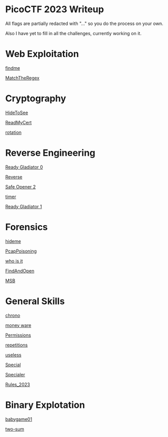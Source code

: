# PicoCTF 2023 Writeup

All flags are partially redacted with "..." so you do the process on your own. 

Also I have yet to fill in all the challenges, currently working on it.

# Web Exploitation

[findme](https://github.com/noamgariani11/PicoCTF-2023-Writeup/tree/main/Web%20Explotation/findme/findme.md)

[MatchTheRegex](https://github.com/noamgariani11/PicoCTF-2023-Writeup/tree/main/Web%20Explotation/MatchTheRegex/MatchTheRegex.md)

# Cryptography

[HideToSee](https://github.com/noamgariani11/PicoCTF-2023-Writeup/tree/main/Cryptography/HideToSee/HideToSee.md)

[ReadMyCert](https://github.com/noamgariani11/PicoCTF-2023-Writeup/blob/main/Cryptography/ReadMyCert/ReadMyCert.md)

[rotation](https://github.com/noamgariani11/PicoCTF-2023-Writeup/tree/main/Cryptography/rotation/rotation.md)

# Reverse Engineering

[Ready Gladiator 0](https://github.com/noamgariani11/PicoCTF-2023-Writeup/tree/main/Reverse%20Engineering/Ready%20Gladiator%200/ReadyGladiator0.md)

[Reverse](https://github.com/noamgariani11/PicoCTF-2023-Writeup/tree/main/Reverse%20Engineering/Reverse/Reverse.md)

[Safe Opener 2](https://github.com/noamgariani11/PicoCTF-2023-Writeup/tree/main/Reverse%20Engineering/Safe%20Opener%202/SafeOpener2.md)

[timer](https://github.com/noamgariani11/PicoCTF-2023-Writeup/tree/main/Reverse%20Engineering/timer/timer.md)

<!--- [Virtual Machine 0](https://github.com/noamgariani11/PicoCTF-2023-Writeup/tree/main/Reverse%20Engineering/Virtual%20Machine%200/VirtualMachine0.md) --->

<!--- [No way out](https://github.com/noamgariani11/PicoCTF-2023-Writeup/tree/main/Reverse%20Engineering/No%20way%20out/NoWayOut.md) --->

[Ready Gladiator 1](https://github.com/noamgariani11/PicoCTF-2023-Writeup/tree/main/Reverse%20Engineering/Ready%20Gladiator%201/ReadyGladiator1.md)

<!--- [Virtual Machine 1](https://github.com/noamgariani11/PicoCTF-2023-Writeup/tree/main/Reverse%20Engineering/Virtual%20Machine%201) --->

<!--- [Ready Gladiator 2](https://github.com/noamgariani11/PicoCTF-2023-Writeup/tree/main/Reverse%20Engineering/Ready%20Gladiator%202) --->

# Forensics

[hideme](https://github.com/noamgariani11/PicoCTF-2023-Writeup/tree/main/Forensics/hideme/hideme.md)

[PcapPoisoning](https://github.com/noamgariani11/PicoCTF-2023-Writeup/tree/main/Forensics/PcapPoisoning/PcapPoisoning.md)

[who is it](https://github.com/noamgariani11/PicoCTF-2023-Writeup/tree/main/Forensics/who%20is%20it/who_is_it.md)

[FindAndOpen](https://github.com/noamgariani11/PicoCTF-2023-Writeup/tree/main/Forensics/FindAndOpen/FindAndOpen.md)

[MSB](https://github.com/noamgariani11/PicoCTF-2023-Writeup/tree/main/Forensics/MSB/MSB.md)

<!--- [Invisible WORDs](https://github.com/noamgariani11/PicoCTF-2023-Writeup/tree/main/Forensics/Invisible%20WORDs) --->

<!--- [UnforgottenBits](https://github.com/noamgariani11/PicoCTF-2023-Writeup/tree/main/Forensics/UnforgottenBits) --->

# General Skills

[chrono](https://github.com/noamgariani11/PicoCTF-2023-Writeup/tree/main/General%20Skills/chrono/chrono.md)

[money ware](https://github.com/noamgariani11/PicoCTF-2023-Writeup/tree/main/General%20Skills/money-ware/money-ware.md)

[Permissions](https://github.com/noamgariani11/PicoCTF-2023-Writeup/tree/main/General%20Skills/Permissions/Permissions.md)

[repetitions](https://github.com/noamgariani11/PicoCTF-2023-Writeup/tree/main/General%20Skills/repetitions/repetitions.md)

[useless](https://github.com/noamgariani11/PicoCTF-2023-Writeup/tree/main/General%20Skills/useless/useless.md)

[Special](https://github.com/noamgariani11/PicoCTF-2023-Writeup/tree/main/General%20Skills/Special/Special.md)

[Specialer](https://github.com/noamgariani11/PicoCTF-2023-Writeup/tree/main/General%20Skills/Specialer/Specialer.md)

[Rules_2023](https://github.com/noamgariani11/PicoCTF-2023-Writeup/blob/main/General%20Skills/Rules_2023/Rules_2023.md)

# Binary Explotation

[babygame01](https://github.com/noamgariani11/PicoCTF-2023-Writeup/blob/main/Binary%20Explotation/babygame01/babygame01.md)

[two-sum](https://github.com/noamgariani11/PicoCTF-2023-Writeup/blob/main/Binary%20Explotation/two-sum/two-sum.md)
